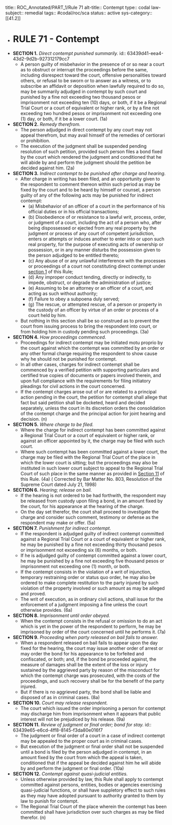 title:: ROC_Annotated/PART_1/Rule 71
alt-title:: Contempt
type:: codal
law-subject:: remedial
tags:: #codal/roc/sca
status:: active
sys-category:: [[41.2]]

- # RULE 71 - Contempt
- **SECTION 1.** *Direct contempt punished summarily.*
  id:: 63439d41-eea4-43d2-9d2b-927312179cc7
	- A person guilty of misbehavior in the presence of or so near a court as to obstruct or interrupt the proceedings before the same, including disrespect toward the court, offensive personalities toward others, or refusal to be sworn or to answer as a witness, or to subscribe an affidavit or deposition when lawfully required to do so, may be summarily adjudged in contempt by such court and punished by a fine not exceeding two thousand pesos or imprisonment not exceeding ten (10) days, or both, if it be a Regional Trial Court or a court of equivalent or higher rank, or by a fine not exceeding two hundred pesos or imprisonment not exceeding one (1) day, or both, if it be a lower court. (1a)
- **SECTION 2.** *Remedy therefrom.*
	- The person adjudged in direct contempt by any court may not appeal therefrom, but may avail himself of the remedies of certiorari or prohibition.
	- The execution of the judgment shall be suspended pending resolution of such petition, provided such person files a bond fixed by the court which rendered the judgment and conditioned that he will abide by and perform the judgment should the petition be decided against him. (2a)
- **SECTION 3.** *Indirect contempt to be punished after charge and hearing.*
	- After charge in writing has been filed, and an opportunity given to the respondent to comment thereon within such period as may be fixed by the court and to be heard by himself or counsel, a person guilty of any of the following acts may be punished for indirect contempt:
		- (a) Misbehavior of an officer of a court in the performance of his official duties or in his official transactions;
		- (b) Disobedience of or resistance to a lawful writ, process, order, or judgment of a court, including the act of a person who, after being dispossessed or ejected from any real property by the judgment or process of any court of competent jurisdiction, enters or attempts or induces another to enter into or upon such real property, for the purpose of executing acts of ownership or possession, or in any manner disturbs the possession given to the person adjudged to be entitled thereto;
		- (c) Any abuse of or any unlawful interference with the processes or proceedings of a court not constituting direct contempt under [section 1](((63439d41-eea4-43d2-9d2b-927312179cc7))) of this Rule;
		- (d) Any improper conduct tending, directly or indirectly, to impede, obstruct, or degrade the administration of justice;
		- (e) Assuming to be an attorney or an officer of a court, and acting as such without authority;
		- (f) Failure to obey a subpoena duly served;
		- (g) The rescue, or attempted rescue, of a person or property in the custody of an officer by virtue of an order or process of a court held by him.
	- But nothing in this section shall be so construed as to prevent the court from issuing process to bring the respondent into court, or from holding him in custody pending such proceedings. (3a)
- **SECTION 4.** *How proceedings commenced.*
	- Proceedings for indirect contempt may be initiated motu proprio by the court against which the contempt was committed by an order or any other formal charge requiring the respondent to show cause why he should not be punished for contempt.
	- In all other cases, charges for indirect contempt shall be commenced by a verified petition with supporting particulars and certified true copies of documents or papers involved therein, and upon full compliance with the requirements for filing initiatory pleadings for civil actions in the court concerned.
	- If the contempt charges arose out of or are related to a principal action pending in the court, the petition for contempt shall allege that fact but said petition shall be docketed, heard and decided separately, unless the court in its discretion orders the consolidation of the contempt charge and the principal action for joint hearing and decision. (n)
- **SECTION 5.** *Where charge to be filed.*
	- Where the charge for indirect contempt has been committed against a Regional Trial Court or a court of equivalent or higher rank, or against an officer appointed by it, the charge may be filed with such court.
	- Where such contempt has been committed against a lower court, the charge may be filed with the Regional Trial Court of the place in which the lower court is sitting; but the proceedings may also be instituted in such lower court subject to appeal to the Regional Trial Court of such place in the same manner as provided in [Section 11](((63439e65-e6cd-4ff8-8145-f3da80e016f7))) of this Rule. (4a) ( Corrected by Bar Matter No. 803, Resolution of the Supreme Court dated July 21, 1998)
- **SECTION 6.** *Hearing; release on bail.*
	- If the hearing is not ordered to be had forthwith, the respondent may be released from custody upon filing a bond, in an amount fixed by the court, for his appearance at the hearing of the charge.
	- On the day set therefor, the court shall proceed to investigate the charge and consider such comment, testimony or defense as the respondent may make or offer. (5a)
- **SECTION 7.** *Punishment for indirect contempt.*
	- If the respondent is adjudged guilty of indirect contempt committed against a Regional Trial Court or a court of equivalent or higher rank, he may be punished by a fine not exceeding thirty thousand pesos or imprisonment not exceeding six (6) months, or both.
	- If he is adjudged guilty of contempt committed against a lower court, he may be punished by a fine not exceeding five thousand pesos or imprisonment not exceeding one (1) month, or both.
	- If the contempt consists in the violation of a writ of injunction, temporary restraining order or status quo order, he may also be ordered to make complete restitution to the party injured by such violation of the property involved or such amount as may be alleged and proved.
	- The writ of execution, as in ordinary civil actions, shall issue for the enforcement of a judgment imposing a fine unless the court otherwise provides. (6a)
- **SECTION 8.** *Imprisonment until order obeyed.*
	- When the contempt consists in the refusal or omission to do an act which is yet in the power of the respondent to perform, he may be imprisoned by order of the court concerned until he performs it. (7a)
- **SECTION 9.** *Proceeding when party released on bail fails to answer.*
	- When a respondent released on bail fails to appear upon the day fixed for the hearing, the court may issue another order of arrest or may order the bond for his appearance to be forfeited and confiscated, or both; and, if the bond be proceeded against, the measure of damages shall be the extent of the loss or injury sustained by the aggrieved party by reason of the misconduct for which the contempt charge was prosecuted, with the costs of the proceedings, and such recovery shall be for the benefit of the party injured.
	- But if there is no aggrieved party, the bond shall be liable and disposed of as in criminal cases. (8a)
- **SECTION 10.** *Court may release respondent.*
	- The court which issued the order imprisoning a person for contempt may discharge him from imprisonment when it appears that public interest will not be prejudiced by his release. (9a)
- **SECTION 11.** *Review of judgment or final order; bond for stay.*
  id:: 63439e65-e6cd-4ff8-8145-f3da80e016f7
	- The judgment or final order of a court in a case of indirect contempt may be appealed to the proper court as in criminal cases.
	- But execution of the judgment or final order shall not be suspended until a bond is filed by the person adjudged in contempt, in an amount fixed by the court from which the appeal is taken, conditioned that if the appeal be decided against him he will abide by and perform the judgment or final order. (10a)
- **SECTION 12.** *Contempt against quasi-judicial entities.*
	- Unless otherwise provided by law, this Rule shall apply to contempt committed against persons, entities, bodies or agencies exercising quasi-judicial functions, or shall have suppletory effect to such rules as they may have adopted pursuant to authority granted to them by law to punish for contempt.
	- The Regional Trial Court of the place wherein the contempt has been committed shall have jurisdiction over such charges as may be filed therefor. (n)